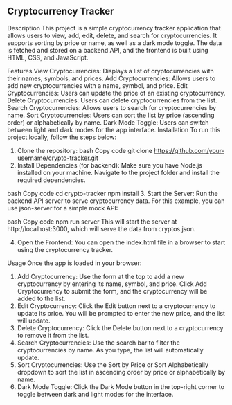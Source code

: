 ## Cryptocurrency Tracker
Description
This project is a simple cryptocurrency tracker application that allows users to view, add, edit, delete, and search for cryptocurrencies. It supports sorting by price or name, as well as a dark mode toggle. The data is fetched and stored on a backend API, and the frontend is built using HTML, CSS, and JavaScript.

Features
View Cryptocurrencies: Displays a list of cryptocurrencies with their names, symbols, and prices.
Add Cryptocurrencies: Allows users to add new cryptocurrencies with a name, symbol, and price.
Edit Cryptocurrencies: Users can update the price of an existing cryptocurrency.
Delete Cryptocurrencies: Users can delete cryptocurrencies from the list.
Search Cryptocurrencies: Allows users to search for cryptocurrencies by name.
Sort Cryptocurrencies: Users can sort the list by price (ascending order) or alphabetically by name.
Dark Mode Toggle: Users can switch between light and dark modes for the app interface.
Installation
To run this project locally, follow the steps below:

1. Clone the repository:
bash
Copy code
git clone https://github.com/your-username/crypto-tracker.git
2. Install Dependencies (for backend):
Make sure you have Node.js installed on your machine. Navigate to the project folder and install the required dependencies.

bash
Copy code
cd crypto-tracker
npm install
3. Start the Server:
Run the backend API server to serve cryptocurrency data. For this example, you can use json-server for a simple mock API:

bash
Copy code
npm run server
This will start the server at http://localhost:3000, which will serve the data from cryptos.json.

4. Open the Frontend:
You can open the index.html file in a browser to start using the cryptocurrency tracker.

Usage
Once the app is loaded in your browser:

1. Add Cryptocurrency:
Use the form at the top to add a new cryptocurrency by entering its name, symbol, and price.
Click Add Cryptocurrency to submit the form, and the cryptocurrency will be added to the list.
2. Edit Cryptocurrency:
Click the Edit button next to a cryptocurrency to update its price.
You will be prompted to enter the new price, and the list will update.
3. Delete Cryptocurrency:
Click the Delete button next to a cryptocurrency to remove it from the list.
4. Search Cryptocurrencies:
Use the search bar to filter the cryptocurrencies by name. As you type, the list will automatically update.
5. Sort Cryptocurrencies:
Use the Sort by Price or Sort Alphabetically dropdown to sort the list in ascending order by price or alphabetically by name.
6. Dark Mode Toggle:
Click the Dark Mode button in the top-right corner to toggle between dark and light modes for the interface.
